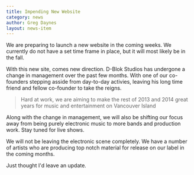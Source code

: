 ```yaml
---
title: Impending New Website
category: news
author: Greg Daynes
layout: news-item
---
```

We are preparing to launch a new website in the coming weeks. We currently do not have a set time frame in place, but it will most likely be in the fall.

With this new site, comes new direction. D-Blok Studios has undergone a change in management over the past few months. With one of our co-founders stepping asside from day-to-day activies, leaving his long time friend and fellow co-founder to take the reigns.

> Hard at work, we are aiming to make the rest of 2013 and 2014 great years for music and entertainment on Vancouver Island

Along with the change in management, we will also be shifting our focus away from being purely electronic music to more bands and production work. Stay tuned for live shows.

We will not be leaving the electronic scene completely. We have a number of artists who are producing top notch material for release on our label in the coming months.

Just thought I'd leave an update.